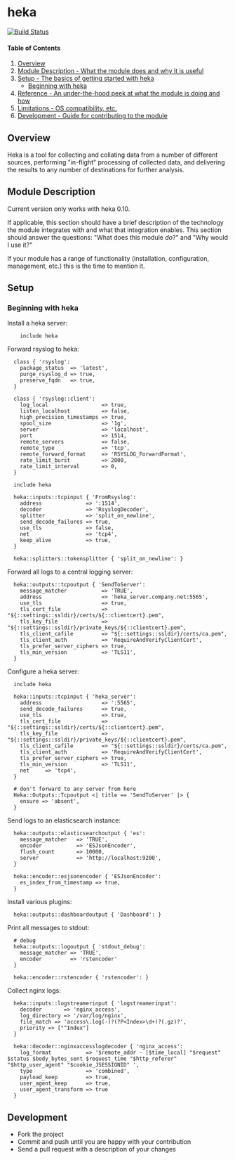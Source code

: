 # heka
[![Build Status](https://travis-ci.org/cristifalcas/puppet-heka.png?branch=master)](https://travis-ci.org/cristifalcas/puppet-heka)

#### Table of Contents

1. [Overview](#overview)
2. [Module Description - What the module does and why it is useful](#module-description)
3. [Setup - The basics of getting started with heka](#setup)
    * [Beginning with heka](#beginning-with-heka)
5. [Reference - An under-the-hood peek at what the module is doing and how](#reference)
5. [Limitations - OS compatibility, etc.](#limitations)
6. [Development - Guide for contributing to the module](#development)

## Overview

Heka is a tool for collecting and collating data from a number of different sources, performing "in-flight"
processing of collected data, and delivering the results to any number of destinations for further analysis.

## Module Description

Current version only works with heka 0.10.

If applicable, this section should have a brief description of the technology
the module integrates with and what that integration enables. This section
should answer the questions: "What does this module *do*?" and "Why would I use
it?"

If your module has a range of functionality (installation, configuration,
management, etc.) this is the time to mention it.

## Setup

### Beginning with heka

Install a heka server:
	
	    include heka
	
Forward rsyslog to heka:
	
	  class { 'rsyslog':
	    package_status  => 'latest',
	    purge_rsyslog_d => true,
	    preserve_fqdn   => true,
	  }
	
	  class { 'rsyslog::client':
	    log_local                 => true,
	    listen_localhost          => false,
	    high_precision_timestamps => true,
	    spool_size                => '1g',
	    server                    => 'localhost',
	    port                      => 1514,
	    remote_servers            => false,
	    remote_type               => 'tcp',
	    remote_forward_format     => 'RSYSLOG_ForwardFormat',
	    rate_limit_burst          => 2000,
	    rate_limit_interval       => 0,
	  }
	  
	  include heka
	  
	  heka::inputs::tcpinput { 'FromRsyslog':
	    address              => ':1514',
	    decoder              => 'RsyslogDecoder',
	    splitter             => 'split_on_newline',
	    send_decode_failures => true,
	    use_tls              => false,
	    net                  => 'tcp4',
	    keep_alive           => true,
	  }
	
	  heka::splitters::tokensplitter { 'split_on_newline': }
	
	
Forward all logs to a central logging server:
	
	  heka::outputs::tcpoutput { 'SendToServer':
	    message_matcher           => 'TRUE',
	    address                   => 'heka_server.company.net:5565',
	    use_tls                   => true,
	    tls_cert_file             => "${::settings::ssldir}/certs/${::clientcert}.pem",
	    tls_key_file              => "${::settings::ssldir}/private_keys/${::clientcert}.pem",
	    tls_client_cafile         => "${::settings::ssldir}/certs/ca.pem",
	    tls_client_auth           => 'RequireAndVerifyClientCert',
	    tls_prefer_server_ciphers => true,
	    tls_min_version           => 'TLS11',
	  }
	
	
Configure a heka server:
	
	  include heka
	
	  heka::inputs::tcpinput { 'heka_server':
	    address                   => ':5565',
	    send_decode_failures      => true,
	    use_tls                   => true,
	    tls_cert_file             => "${::settings::ssldir}/certs/${::clientcert}.pem",
	    tls_key_file              => "${::settings::ssldir}/private_keys/${::clientcert}.pem",
	    tls_client_cafile         => "${::settings::ssldir}/certs/ca.pem",
	    tls_client_auth           => 'RequireAndVerifyClientCert',
	    tls_prefer_server_ciphers => true,
	    tls_min_version           => 'TLS11',
	    net     => 'tcp4',
	  }
	
	  # don't forward to any server from here
	  Heka::Outputs::Tcpoutput <| title == 'SendToServer' |> {
	    ensure => 'absent',
	  }
	
	
Send logs to an elasticsearch instance:
	
	  heka::outputs::elasticsearchoutput { 'es':
	    message_matcher   => 'TRUE',
	    encoder           => 'ESJsonEncoder',
	    flush_count       => 10000,
	    server            => 'http://localhost:9200',
	  }
	
	  heka::encoder::esjsonencoder { 'ESJsonEncoder':
	    es_index_from_timestamp => true,
	  }
	
	
Install various plugins:
	
	  heka::outputs::dashboardoutput { 'Dashboard': }
	
	
Print all messages to stdout:
	
	  # debug
	  heka::outputs::logoutput { 'stdout_debug':
	    message_matcher => 'TRUE',
	    encoder         => 'rstencoder'
	  }
	
	  heka::encoder::rstencoder { 'rstencoder': }
	
	
Collect nginx logs:
	
	  heka::inputs::logstreamerinput { 'logstreamerinput':
	    decoder       => 'nginx_access',
	    log_directory => '/var/log/nginx',
	    file_match => 'access\.log(-)?(?P<Index>\d+)?(.gz)?',
	    priority => ["^Index"]
	  }
	
	  heka::decoder::nginxaccesslogdecoder { 'nginx_access':
	    log_format           => '$remote_addr - [$time_local] "$request" $status $body_bytes_sent $request_time "$http_referer" "$http_user_agent" "$cookie_JSESSIONID" ',
	    type                 => 'combined',
	    payload_keep         => true,
	    user_agent_keep      => true,
	    user_agent_transform => true
	  }
	  

## Development

* Fork the project
* Commit and push until you are happy with your contribution
* Send a pull request with a description of your changes
